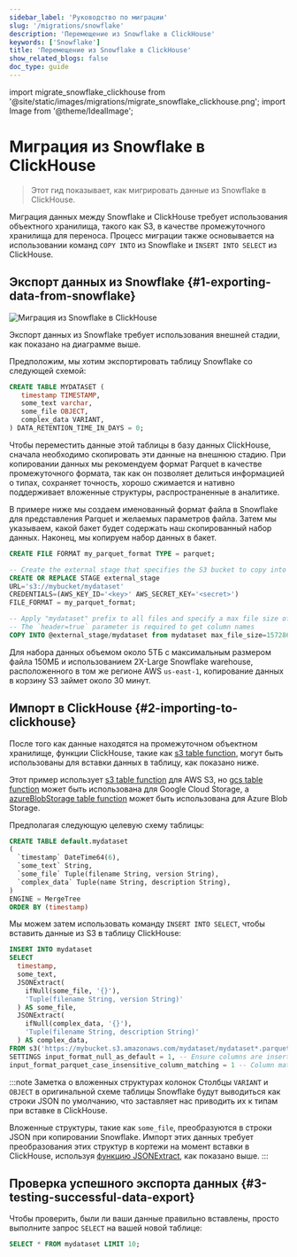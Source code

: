 ```yaml
---
sidebar_label: 'Руководство по миграции'
slug: '/migrations/snowflake'
description: 'Перемещение из Snowflake в ClickHouse'
keywords: ['Snowflake']
title: 'Перемещение из Snowflake в ClickHouse'
show_related_blogs: false
doc_type: guide
---
```

import migrate_snowflake_clickhouse from '@site/static/images/migrations/migrate_snowflake_clickhouse.png';
import Image from '@theme/IdealImage';


# Миграция из Snowflake в ClickHouse

> Этот гид показывает, как мигрировать данные из Snowflake в ClickHouse.

Миграция данных между Snowflake и ClickHouse требует использования объектного хранилища, такого как S3, в качестве промежуточного хранилища для переноса. Процесс миграции также основывается на использовании команд `COPY INTO` из Snowflake и `INSERT INTO SELECT` из ClickHouse.

<VerticalStepper headerLevel="h2">

## Экспорт данных из Snowflake {#1-exporting-data-from-snowflake}

<Image img={migrate_snowflake_clickhouse} size="md" alt="Миграция из Snowflake в ClickHouse"/>

Экспорт данных из Snowflake требует использования внешней стадии, как показано на диаграмме выше.

Предположим, мы хотим экспортировать таблицу Snowflake со следующей схемой:

```sql
CREATE TABLE MYDATASET (
   timestamp TIMESTAMP,
   some_text varchar,
   some_file OBJECT,
   complex_data VARIANT,
) DATA_RETENTION_TIME_IN_DAYS = 0;
```

Чтобы переместить данные этой таблицы в базу данных ClickHouse, сначала необходимо скопировать эти данные на внешнюю стадию. При копировании данных мы рекомендуем формат Parquet в качестве промежуточного формата, так как он позволяет делиться информацией о типах, сохраняет точность, хорошо сжимается и нативно поддерживает вложенные структуры, распространенные в аналитике.

В примере ниже мы создаем именованный формат файла в Snowflake для представления Parquet и желаемых параметров файла. Затем мы указываем, какой бакет будет содержать наш скопированный набор данных. Наконец, мы копируем набор данных в бакет.

```sql
CREATE FILE FORMAT my_parquet_format TYPE = parquet;

-- Create the external stage that specifies the S3 bucket to copy into
CREATE OR REPLACE STAGE external_stage
URL='s3://mybucket/mydataset'
CREDENTIALS=(AWS_KEY_ID='<key>' AWS_SECRET_KEY='<secret>')
FILE_FORMAT = my_parquet_format;

-- Apply "mydataset" prefix to all files and specify a max file size of 150mb
-- The `header=true` parameter is required to get column names
COPY INTO @external_stage/mydataset from mydataset max_file_size=157286400 header=true;
```

Для набора данных объемом около 5ТБ с максимальным размером файла 150МБ и использованием 2X-Large Snowflake warehouse, расположенного в том же регионе AWS `us-east-1`, копирование данных в корзину S3 займет около 30 минут.

## Импорт в ClickHouse {#2-importing-to-clickhouse}

После того как данные находятся на промежуточном объектном хранилище, функции ClickHouse, такие как [s3 table function](/sql-reference/table-functions/s3), могут быть использованы для вставки данных в таблицу, как показано ниже.

Этот пример использует [s3 table function](/sql-reference/table-functions/s3) для AWS S3, но [gcs table function](/sql-reference/table-functions/gcs) может быть использована для Google Cloud Storage, а [azureBlobStorage table function](/sql-reference/table-functions/azureBlobStorage) может быть использована для Azure Blob Storage.

Предполагая следующую целевую схему таблицы:

```sql
CREATE TABLE default.mydataset
(
  `timestamp` DateTime64(6),
  `some_text` String,
  `some_file` Tuple(filename String, version String),
  `complex_data` Tuple(name String, description String),
)
ENGINE = MergeTree
ORDER BY (timestamp)
```

Мы можем затем использовать команду `INSERT INTO SELECT`, чтобы вставить данные из S3 в таблицу ClickHouse:

```sql
INSERT INTO mydataset
SELECT
  timestamp,
  some_text,
  JSONExtract(
    ifNull(some_file, '{}'),
    'Tuple(filename String, version String)'
  ) AS some_file,
  JSONExtract(
    ifNull(complex_data, '{}'),
    'Tuple(filename String, description String)'
  ) AS complex_data,
FROM s3('https://mybucket.s3.amazonaws.com/mydataset/mydataset*.parquet')
SETTINGS input_format_null_as_default = 1, -- Ensure columns are inserted as default if values are null
input_format_parquet_case_insensitive_column_matching = 1 -- Column matching between source data and target table should be case insensitive
```

:::note Заметка о вложенных структурах колонок
Столбцы `VARIANT` и `OBJECT` в оригинальной схеме таблицы Snowflake будут выводиться как строки JSON по умолчанию, что заставляет нас приводить их к типам при вставке в ClickHouse.

Вложенные структуры, такие как `some_file`, преобразуются в строки JSON при копировании Snowflake. Импорт этих данных требует преобразования этих структур в кортежи на момент вставки в ClickHouse, используя [функцию JSONExtract](/sql-reference/functions/json-functions#JSONExtract), как показано выше.
:::

## Проверка успешного экспорта данных {#3-testing-successful-data-export}

Чтобы проверить, были ли ваши данные правильно вставлены, просто выполните запрос `SELECT` на вашей новой таблице:

```sql
SELECT * FROM mydataset LIMIT 10;
```

</VerticalStepper>